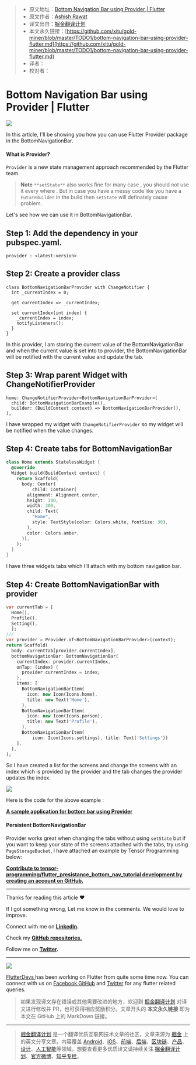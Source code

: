 > * 原文地址：[Bottom Navigation Bar using Provider | Flutter](https://medium.com/flutterdevs/bottom-navigation-bar-using-provider-flutter-8b607beb2e5a)
> * 原文作者：[Ashish Rawat](https://medium.com/@ashishrawat2911)
> * 译文出自：[掘金翻译计划](https://github.com/xitu/gold-miner)
> * 本文永久链接：[https://github.com/xitu/gold-miner/blob/master/TODO1/bottom-navigation-bar-using-provider-flutter.md](https://github.com/xitu/gold-miner/blob/master/TODO1/bottom-navigation-bar-using-provider-flutter.md)
> * 译者：
> * 校对者：

# Bottom Navigation Bar using Provider | Flutter

![](https://cdn-images-1.medium.com/max/3840/1*kQVKvFSFhWpRPBPVBFNPfg.png)

In this article, I'll be showing you how you can use Flutter Provider package in the BottomNavigationBar.

#### What is Provider?

`Provider` is a new state management approach recommended by the Flutter team.

> **Note**
`**setState**` also works fine for many case , you should not use it every where .
But in case you have a messy code like you have a `FutureBuilder` in the build then `setState` will definately cause problem.

Let's see how we can use it in BottomNavigationBar.

## Step 1: Add the dependency in your pubspec.yaml.

```
provider : <latest-version>
```

## Step 2: Create a provider class

```
class BottomNavigationBarProvider with ChangeNotifier {
  int _currentIndex = 0;

  get currentIndex => _currentIndex;

  set currentIndex(int index) {
    _currentIndex = index;
    notifyListeners();
  }
}
```

In this provider, I am storing the current value of the BottomNavigationBar and when the current value is set into to provider, the BottomNavigationBar will be notified with the current value and update the tab.

## Step 3: Wrap parent Widget with ChangeNotifierProvider

```
home: ChangeNotifierProvider<BottomNavigationBarProvider>(
  child: BottomNavigationBarExample(),
  builder: (BuildContext context) => BottomNavigationBarProvider(),
),
```

I have wrapped my widget with `ChangeNotifierProvider` so my widget will be notified when the value changes.

## Step 4: Create tabs for BottomNavigationBar

```Dart
class Home extends StatelessWidget {
  @override
  Widget build(BuildContext context) {
    return Scaffold(
      body: Center(
          child: Container(
        alignment: Alignment.center,
        height: 300,
        width: 300,
        child: Text(
          "Home",
          style: TextStyle(color: Colors.white, fontSize: 30),
        ),
        color: Colors.amber,
      )),
    );
  }
}
```

I have three widgets tabs which I’ll attach with my bottom navigation bar.

## Step 4: Create BottomNavigationBar with provider

```Dart
var currentTab = [
  Home(),
  Profile(),
  Setting(),
  ];
///
var provider = Provider.of<BottomNavigationBarProvider>(context);
return Scaffold(
  body: currentTab[provider.currentIndex],
  bottomNavigationBar: BottomNavigationBar(
    currentIndex: provider.currentIndex,
    onTap: (index) {
      provider.currentIndex = index;
    },
    items: [
      BottomNavigationBarItem(
        icon: new Icon(Icons.home),
        title: new Text('Home'),
      ),
      BottomNavigationBarItem(
        icon: new Icon(Icons.person),
        title: new Text('Profile'),
      ),
      BottomNavigationBarItem(
          icon: Icon(Icons.settings), title: Text('Settings'))
    ],
  ),
);
```

So I have created a list for the screens and change the screens with an index which is provided by the provider and the tab changes the provider updates the index.

![](https://cdn-images-1.medium.com/max/2000/1*sdr1LXWBXsCS1xdHUG98jg.gif)

Here is the code for the above example :

[**A sample application for bottom bar using Provider**](https://github.com/flutter-devs/Flutter-BottomBarProvider)

#### Persistent BottomNavigationBar

Provider works great when changing the tabs without using `setState` but if you want to keep your state of the screens attached with the tabs, try using `PageStorageBucket`, I have attached an example by Tensor Programming below:

[**Contribute to tensor-programming/flutter_presistance_bottom_nav_tutorial development by creating an account on GitHub.**](https://github.com/tensor-programming/flutter_presistance_bottom_nav_tutorial/blob/master/lib/main.dart)

---

Thanks for reading this article ❤

If I got something wrong, Let me know in the comments. We would love to improve.

Connect with me on **[LinkedIn](https://www.linkedin.com/in/ashishrawat2911/).**

Check my [**GitHub repositories.**](http://github.com/flutter-devs)

Follow me on **[Twitter](https://www.twitter.com/ashishrawat2911/).**

---

![](https://cdn-images-1.medium.com/max/NaN/1*4pFzXhqqLddZhL_FY-LhtA.png)

[FlutterDevs ](http://flutterdevs.com/)has been working on Flutter from quite some time now. You can connect with us on [Facebook](https://facebook.com/flutterdevs),[GitHub](https://github.com/flutter-devs) and [Twitter](https://twitter.com/TheFlutterDevs) for any flutter related queries.

> 如果发现译文存在错误或其他需要改进的地方，欢迎到 [掘金翻译计划](https://github.com/xitu/gold-miner) 对译文进行修改并 PR，也可获得相应奖励积分。文章开头的 **本文永久链接** 即为本文在 GitHub 上的 MarkDown 链接。

---

> [掘金翻译计划](https://github.com/xitu/gold-miner) 是一个翻译优质互联网技术文章的社区，文章来源为 [掘金](https://juejin.im) 上的英文分享文章。内容覆盖 [Android](https://github.com/xitu/gold-miner#android)、[iOS](https://github.com/xitu/gold-miner#ios)、[前端](https://github.com/xitu/gold-miner#前端)、[后端](https://github.com/xitu/gold-miner#后端)、[区块链](https://github.com/xitu/gold-miner#区块链)、[产品](https://github.com/xitu/gold-miner#产品)、[设计](https://github.com/xitu/gold-miner#设计)、[人工智能](https://github.com/xitu/gold-miner#人工智能)等领域，想要查看更多优质译文请持续关注 [掘金翻译计划](https://github.com/xitu/gold-miner)、[官方微博](http://weibo.com/juejinfanyi)、[知乎专栏](https://zhuanlan.zhihu.com/juejinfanyi)。
